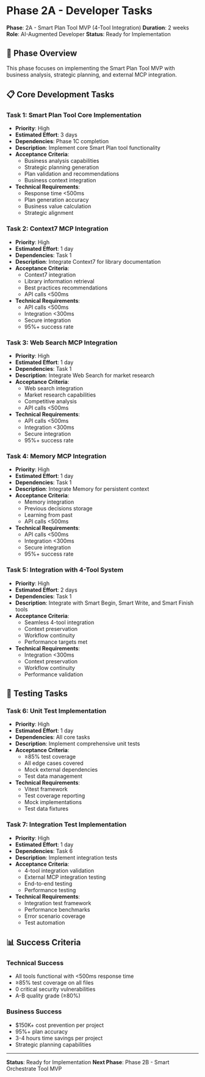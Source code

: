 # Phase 2A - Developer Tasks

**Phase**: 2A - Smart Plan Tool MVP (4-Tool Integration)
**Duration**: 2 weeks
**Role**: AI-Augmented Developer
**Status**: Ready for Implementation

## 🎯 **Phase Overview**

This phase focuses on implementing the Smart Plan Tool MVP with business analysis, strategic planning, and external MCP integration.

## 📋 **Core Development Tasks**

### **Task 1: Smart Plan Tool Core Implementation**
- **Priority**: High
- **Estimated Effort**: 3 days
- **Dependencies**: Phase 1C completion
- **Description**: Implement core Smart Plan tool functionality
- **Acceptance Criteria**:
  - Business analysis capabilities
  - Strategic planning generation
  - Plan validation and recommendations
  - Business context integration
- **Technical Requirements**:
  - Response time <500ms
  - Plan generation accuracy
  - Business value calculation
  - Strategic alignment

### **Task 2: Context7 MCP Integration**
- **Priority**: High
- **Estimated Effort**: 1 day
- **Dependencies**: Task 1
- **Description**: Integrate Context7 for library documentation
- **Acceptance Criteria**:
  - Context7 integration
  - Library information retrieval
  - Best practices recommendations
  - API calls <500ms
- **Technical Requirements**:
  - API calls <500ms
  - Integration <300ms
  - Secure integration
  - 95%+ success rate

### **Task 3: Web Search MCP Integration**
- **Priority**: High
- **Estimated Effort**: 1 day
- **Dependencies**: Task 1
- **Description**: Integrate Web Search for market research
- **Acceptance Criteria**:
  - Web search integration
  - Market research capabilities
  - Competitive analysis
  - API calls <500ms
- **Technical Requirements**:
  - API calls <500ms
  - Integration <300ms
  - Secure integration
  - 95%+ success rate

### **Task 4: Memory MCP Integration**
- **Priority**: High
- **Estimated Effort**: 1 day
- **Dependencies**: Task 1
- **Description**: Integrate Memory for persistent context
- **Acceptance Criteria**:
  - Memory integration
  - Previous decisions storage
  - Learning from past
  - API calls <500ms
- **Technical Requirements**:
  - API calls <500ms
  - Integration <300ms
  - Secure integration
  - 95%+ success rate

### **Task 5: Integration with 4-Tool System**
- **Priority**: High
- **Estimated Effort**: 2 days
- **Dependencies**: Task 1
- **Description**: Integrate with Smart Begin, Smart Write, and Smart Finish tools
- **Acceptance Criteria**:
  - Seamless 4-tool integration
  - Context preservation
  - Workflow continuity
  - Performance targets met
- **Technical Requirements**:
  - Integration <300ms
  - Context preservation
  - Workflow continuity
  - Performance validation

## 🧪 **Testing Tasks**

### **Task 6: Unit Test Implementation**
- **Priority**: High
- **Estimated Effort**: 1 day
- **Dependencies**: All core tasks
- **Description**: Implement comprehensive unit tests
- **Acceptance Criteria**:
  - ≥85% test coverage
  - All edge cases covered
  - Mock external dependencies
  - Test data management
- **Technical Requirements**:
  - Vitest framework
  - Test coverage reporting
  - Mock implementations
  - Test data fixtures

### **Task 7: Integration Test Implementation**
- **Priority**: High
- **Estimated Effort**: 1 day
- **Dependencies**: Task 6
- **Description**: Implement integration tests
- **Acceptance Criteria**:
  - 4-tool integration validation
  - External MCP integration testing
  - End-to-end testing
  - Performance testing
- **Technical Requirements**:
  - Integration test framework
  - Performance benchmarks
  - Error scenario coverage
  - Test automation

## 📊 **Success Criteria**

### **Technical Success**
- All tools functional with <500ms response time
- ≥85% test coverage on all files
- 0 critical security vulnerabilities
- A-B quality grade (≥80%)

### **Business Success**
- $150K+ cost prevention per project
- 95%+ plan accuracy
- 3-4 hours time savings per project
- Strategic planning capabilities

---

**Status**: Ready for Implementation
**Next Phase**: Phase 2B - Smart Orchestrate Tool MVP
